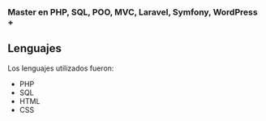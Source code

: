 ### Master en PHP, SQL, POO, MVC, Laravel, Symfony, WordPress +

## Lenguajes

Los lenguajes utilizados fueron:

* PHP
* SQL
* HTML
* CSS
